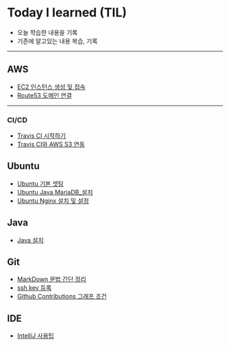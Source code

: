 # Today I learned (TIL)
- 오늘 학습한 내용을 기록
- 기존에 알고있는 내용 복습, 기록
----------
## AWS

* [EC2 인스턴스 생성 및 접속](AWS/EC2시작.md)
* [Route53 도메인 연결](AWS/route53_도메인연결.md)

---

### CI/CD

* [Travis CI 시작하기](CI_CD/Travis/travis_CI_시작하기.md)
* [Travis CI와 AWS S3 연동](CI_CD/Travis/travis_CI와_AWS_S3연동.md)

## Ubuntu

* [Ubuntu 기본 셋팅](Ubuntu/ubuntu_18_04_기본%20셋팅.md)
* [Ubuntu Java,MariaDB_설치](Ubuntu/ubuntu_Java,MariaDB_설치.md)
* [Ubuntu Nginx 설치 및 설정](Ubuntu/ubuntu_nginx설치_및_설정.md)

## Java

* [Java 설치](Java/Java%20설치.md)

## Git

- [MarkDown 문법 간단 정리](Git/markdown.md)
- [ssh key 등록](Git/ssh%20key%20등록.md)
- [Github Contributions 그래프 조건](/Git/Github_Contributions_그래프_조건.md)

## IDE

* [IntelliJ 사용팁](IDE/IntelliJ/IntelliJ_사용팁.md)
